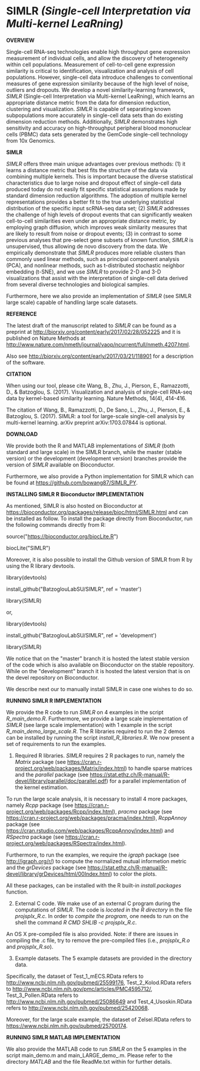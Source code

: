**SIMLR** *(Single-cell Interpretation via Multi-kernel LeaRning)*
===============================


**OVERVIEW**

Single-cell RNA-seq technologies enable high throughput gene expression measurement of individual cells, and allow the discovery of heterogeneity within cell populations.  Measurement of cell-to-cell gene expression similarity is critical to identification, visualization and analysis of cell populations. However, single-cell data introduce challenges to conventional measures of gene expression similarity because of the high level of noise, outliers and dropouts. We develop a novel similarity-learning framework, *SIMLR* (Single-cell Interpretation via Multi-kernel LeaRning), which learns an appropriate distance metric from the data for dimension reduction, clustering and visualization. *SIMLR* is capable of separating known subpopulations more accurately in single-cell data sets than do existing dimension reduction methods. Additionally, *SIMLR* demonstrates high sensitivity and accuracy on high-throughput peripheral blood mononuclear cells (PBMC) data sets generated by the GemCode single-cell technology from 10x Genomics. 

**SIMLR**

*SIMLR* offers three main unique advantages over previous methods: (1) it learns a distance metric that best fits the structure of the data via combining multiple kernels. This is important because the diverse statistical characteristics due to large noise and dropout effect of single-cell data produced today do not easily fit specific statistical assumptions made by standard dimension reduction algorithms. The adoption of multiple kernel representations provides a better fit to the true underlying statistical distribution of the specific input scRNA-seq data set; (2) *SIMLR* addresses the challenge of high levels of dropout events that can significantly weaken cell-to-cell similarities even under an appropriate distance metric, by employing graph diffusion, which improves weak similarity measures that are likely to result from noise or dropout events; (3) in contrast to some previous analyses that pre-select gene subsets of known function, *SIMLR* is unsupervised, thus allowing de novo discovery from the data. We empirically demonstrate that *SIMLR* produces more reliable clusters than commonly used linear methods, such as principal component analysis (PCA), and nonlinear methods, such as t-distributed stochastic neighbor embedding (t-SNE), and we use *SIMLR* to provide 2-D and 3-D visualizations that assist with the interpretation of single-cell data derived from several diverse technologies and biological samples. 

Furthermore, here we also provide an implementation of *SIMLR* (see SIMLR large scale) capable of handling large scale datasets. 

**REFERENCE**

The latest draft of the manuscript related to *SIMLR* can be found as a preprint at http://biorxiv.org/content/early/2017/02/28/052225 and it is published on Nature Methods at http://www.nature.com/nmeth/journal/vaop/ncurrent/full/nmeth.4207.html. 

Also see http://biorxiv.org/content/early/2017/03/21/118901 for a description of the software. 

**CITATION**

When using our tool, please cite Wang, B., Zhu, J., Pierson, E., Ramazzotti, D., & Batzoglou, S. (2017). Visualization and analysis of single-cell RNA-seq data by kernel-based similarity learning. Nature Methods, 14(4), 414-416. 

The citation of Wang, B., Ramazzotti, D., De Sano, L., Zhu, J., Pierson, E., & Batzoglou, S. (2017). SIMLR: a tool for large-scale single-cell analysis by multi-kernel learning. arXiv preprint arXiv:1703.07844 is optional. 

**DOWNLOAD**

We provide both the R and MATLAB implementations of *SIMLR* (both standard and large scale) in the SIMLR branch, while the master (stable version) or the development (development version) branches provide the version of *SIMLR* available on Bioconductor. 

Furthermore, we also provide a Python implementation for SIMLR which can be found at https://github.com/bowang87/SIMLR_PY. 

**INSTALLING SIMLR R Bioconductor IMPLEMENTATION**

As mentioned, SIMLR is also hosted on Bioconductor at https://bioconductor.org/packages/release/bioc/html/SIMLR.html and can be installed as follow. To install the package directly from Bioconductor, run the following commands directly from R: 

source("https://bioconductor.org/biocLite.R")

biocLite("SIMLR")

Moreover, it is also possible to install the Github version of SIMLR from R by using the R library devtools. 

library(devtools)

install_github("BatzoglouLabSU/SIMLR", ref = 'master')

library(SIMLR)

or,

library(devtools)

install_github("BatzoglouLabSU/SIMLR", ref = 'development')

library(SIMLR)

We notice that on the "master" branch it is hosted the latest stable version of the code which is also available on Bioconductor on the stable repository. While on the "development" branch it is hosted the latest version that is on the devel repository on Bioconductor. 

We describe next our to manually install SIMLR in case one wishes to do so. 

**RUNNING SIMLR R IMPLEMENTATION**

We provide the R code to run *SIMLR* on 4 examples in the script *R_main_demo.R*. Furthermore, we provide a large scale implementation of *SIMLR* (see large scale implementation) with 1 example in the script *R_main_demo_large_scale.R*. The R libraries required to run the 2 demos can be installed by running the script *install_R_libraries.R*. We now present a set of requirements to run the examples. 

1) Required R libraries. *SIMLR* requires 2 R packages to run, namely the *Matrix* package (see https://cran.r-project.org/web/packages/Matrix/index.html) to handle sparse matrices and the *parallel* package (see https://stat.ethz.ch/R-manual/R-devel/library/parallel/doc/parallel.pdf) for a parallel implementation of the kernel estimation. 

To run the large scale analysis, it is necessary to install 4 more packages, namely *Rcpp* package (see https://cran.r-project.org/web/packages/Rcpp/index.html), *pracma* package (see https://cran.r-project.org/web/packages/pracma/index.html), *RcppAnnoy* package (see https://cran.rstudio.com/web/packages/RcppAnnoy/index.html) and *RSpectra* package (see https://cran.r-project.org/web/packages/RSpectra/index.html). 

Furthermore, to run the examples, we require the *igraph* package (see http://igraph.org/r/) to compute the normalized mutual informetion metric and the *grDevices* package (see https://stat.ethz.ch/R-manual/R-devel/library/grDevices/html/00Index.html) to color the plots. 

All these packages, can be installed with the R built-in *install.packages* function. 

2) External C code. We make use of an external C program during the computations of *SIMLR*. The code is *located in the R directory* in the file *projsplx_R.c*. In order to *compite the program*, one needs to run on the shell the command *R CMD SHLIB -c projsplx_R.c*. 

An OS X pre-compiled file is also provided. Note: if there are issues in compiling the .c file, try to remove the pre-compiled files (i.e., *projsplx_R.o* and *projsplx_R.so*). 

3) Example datasets. The 5 example datasets are provided in the directory data. 

Specifically, the dataset of Test_1_mECS.RData refers to http://www.ncbi.nlm.nih.gov/pubmed/25599176, Test_2_Kolod.RData refers to http://www.ncbi.nlm.nih.gov/pmc/articles/PMC4595712/, Test_3_Pollen.RData refers to http://www.ncbi.nlm.nih.gov/pubmed/25086649 and Test_4_Usoskin.RData refers to http://www.ncbi.nlm.nih.gov/pubmed/25420068. 

Moreover, for the large scale example, the dataset of Zelsel.RData refers to https://www.ncbi.nlm.nih.gov/pubmed/25700174. 

**RUNNING SIMLR MATLAB IMPLEMENTATION**

We also provide the MATLAB code to run *SIMLR* on the 5 examples in the script main_demo.m and main_LARGE_demo_.m. Please refer to the directory *MATLAB* and the file ReadMe.txt within for further details. 
